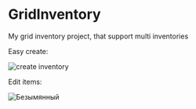 # GridInventory

My grid inventory project, that support multi inventories

Easy create:

![create inventory](https://user-images.githubusercontent.com/2521908/217076413-3ebe9637-983a-438c-918b-ccb371b16e05.png)

Edit items:

![Безымянный](https://user-images.githubusercontent.com/2521908/217076756-aa74a36c-6725-4feb-9bfc-d72f8e018a49.png)
